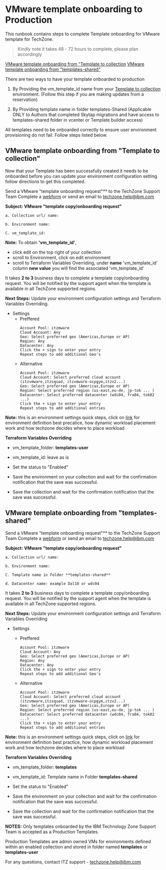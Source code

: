 # VMware template onboarding to Production
This runbook contains steps to complete Template onboarding for VMware template for TechZone. 

> Kindly note it takes 48 - 72 hours to complete, please plan accordingly

[VMware template onboarding from "Template to collection](https://github.com/IBM/itz-support-public/blob/main/IBM-Technology-Zone/IBM-Technology-Zone-Runbooks/VMwareTemplateOnboarding.md#vmware-template-onboarding-from-template-to-collection)
[VMware template onboarding from "templates-shared"](https://github.com/IBM/itz-support-public/blob/main/IBM-Technology-Zone/IBM-Technology-Zone-Runbooks/VMwareTemplateOnboarding.md#vmware-template-onboarding-from-templates-shared)

There are two ways to have your template onboarded to production
1. By Providing the vm_template_id name from your [Template to collection](https://github.com/IBM/itz-support-public/blob/main/IBM-Technology-Zone/IBM-Technology-Zone-Runbooks/template-an-ibm-cloud-classic-vm-for-your-collection.md) environment. (Follow this step if you are making updates from a reservation)

2. By Providing template name in folder templates-Shared (Applicable ONLY to Authors that completed Skytap migrations and have access to templates-shared folder in vcenter or Template builder access)

  All templates need to be onboarded correctly to ensure user environment provisioning do not fail. Follow steps listed below.

## VMware template onboarding from "Template to collection"
Now that your Template has been successfully created it needs to be onboarded before you can update your environment configuration setting follow directions to get this completed.

Send a VMware "template onboarding request"** to the TechZone Support Team
Complete a [webform](https://ibmsf.force.com/ibminternalproducts/s/createrecord/NewCase?language=en_US) or send an email to techzone.help@ibm.com

**Subject: VMware "template copy/onboarding request"**

```
a. Collection url/ name: 

b. Environment name:

C. vm_template_id:
```

**Note:** To obtain **'vm_template_id'**, 
- click edit on the top right of your collection 
- scroll to Environment, click on edit environment
- scroll to Terraform Variables Overriding, under **name** 'vm_template_id' column **new value** you will find the associated 'vm_template_id'

It takes **2 to 3** business days to complete a template copy/onboarding request. You will be notified by the support agent when the template is available in all TechZone supported regions. 

**Next Steps:** Update your environment configuration settings and Terraform Variables Overriding. 

* Settings
  * Preffered     
    ```
    Account Pool: itzmware
    Cloud Account: Any
    Geo: Select preferred geo (Americas,Europe or AP)
    Region: Any
    Datacenter: Any
    Click the + sign to enter your entry
    Repeat steps to add additional Geo's 
    ```
  * Alternative
    ```
    Account Pool: itzmware
    Cloud Account: Select preferred cloud account (itzvmware,itzsquad, itzvmware-ocpgym,itzv2...)
    Geo: Select preferred geo (Americas,Europe or AP)
    Region: Select preferred region (us-east,eu-de, jp-tok ... )
    Datacenter: Select preferred datacenter (wdc04, fra04, tok02 ...)
    Click the + sign to enter your entry
    Repeat steps to add additional entries
    ```


**Note:** this is an environment settings quick steps, click on [link](https://pages.github.ibm.com/dte2-0/automation-team-docs/Best%20Practices/EnvironmentDefinitions/) for environment definition best precatice, how dynamic workload placement work and how techzone decides where to place workload

**Terraform Variables Overriding**
 
- vm_template_folder: **templates-user**
- vm_template_id: leave as is

- Set the status to "Enabled"
- Save the environment on your collection and wait for the confirmation notification that the save was successful.
- Save the collection and wait for the confirmation notification that the save was successful.


## VMware template onboarding from "templates-shared"

Send a VMware "template onboarding request"** to the TechZone Support Team
Complete a [webform](https://ibmsf.force.com/ibminternalproducts/s/createrecord/NewCase?language=en_US) or send an email to techzone.help@ibm.com

**Subject: VMware "template copy/onboarding request"**

```
a. Collection url/ name: 

b. Environment name:

C. Template name in Folder **templates-shared**

d. Datacenter name: example Dal10 or wdc04
```

It takes **2 to 3** business days to complete a template copy/onboarding request. You will be notified by the support agent when the template is available in all TechZone supported regions. 

**Next Steps:** Update your environment configuration settings and Terraform Variables Overriding

* Settings

  * Preffered
    ```
    Account Pool: itzmware
    Cloud Account: Any
    Geo: Select preferred geo (Americas,Europe or AP)
    Region: Any
    Datacenter: Any
    Click the + sign to enter your entry
    Repeat steps to add additional Geo's 
    ```

  * Alternative
    ```
    Account Pool: itzmware
    Cloud Account: Select preferred cloud account (itzvmware,itzsquad, itzvmware-ocpgym,itzv2...)
    Geo: Select preferred geo (Americas,Europe or AP)
    Region: Select preferred region (us-east,eu-de, jp-tok ... ) 
    Datacenter: Select preferred datacenter (wdc04, fra04, tok02 ...)
    Click the + sign to enter your entry
    Repeat steps to add additional entries
    ```
  
**Note:** this is an environment settings quick steps, click on [link](https://pages.github.ibm.com/dte2-0/automation-team-docs/Best%20Practices/EnvironmentDefinitions/) for environment definition best practice, how dynamic workload placement work and how techzone decides where to place workload

**Terraform Variables Overriding**
 
- vm_template_folder: **templates**
- vm_template_id: Template name in Folder **templates-shared**

- Set the status to "Enabled"
- Save the environment on your collection and wait for the confirmation notification that the save was successful.
- Save the collection and wait for the confirmation notification that the save was successful.

**NOTES:** Only templates onboarded by the IBM Technology Zone Support Team is accepted as a Production Templates.

Production Templates are admin owned VMs for environments defined within an enabled collection and stored in folder named **templates** or **templates-user** 


For any questions, contact ITZ support - techzone.help@ibm.com



